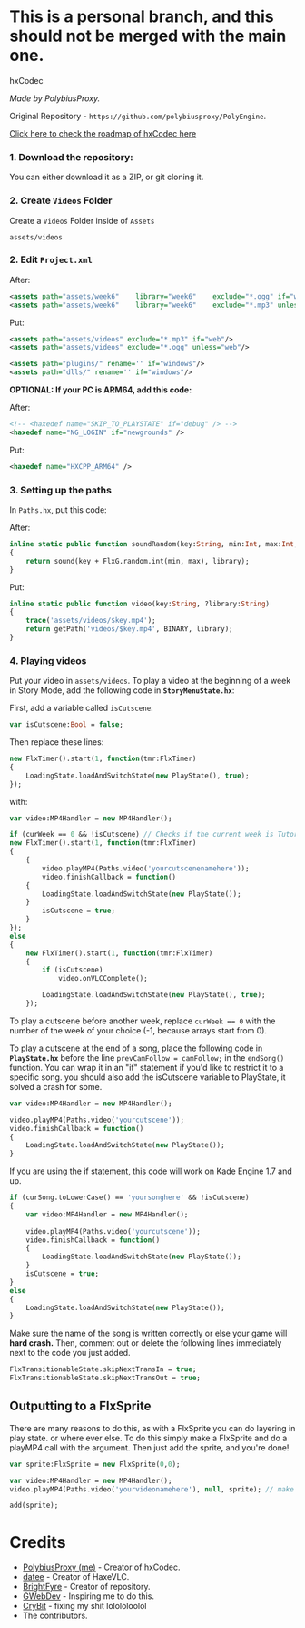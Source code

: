 <h1>This is a personal branch, and this should not be merged with the main one.</h1>

hxCodec

*Made by PolybiusProxy.*

Original Repository - `https://github.com/polybiusproxy/PolyEngine`.

[Click here to check the roadmap of hxCodec here](https://github.com/brightfyregit/Friday-Night-Funkin-Mp4-Video-Support/projects/1)
  
### 1. Download the repository:
You can either download it as a ZIP,
or git cloning it.

### 2. Create `Videos` Folder

Create a `Videos` Folder inside of `Assets`

```
assets/videos
```

### 2. Edit `Project.xml`

After:

```xml
<assets path="assets/week6"    library="week6"    exclude="*.ogg" if="web"/>
<assets path="assets/week6"    library="week6"    exclude="*.mp3" unless="web"/>
```

Put:

```xml
<assets path="assets/videos" exclude="*.mp3" if="web"/>
<assets path="assets/videos" exclude="*.ogg" unless="web"/>

<assets path="plugins/" rename='' if="windows"/>
<assets path="dlls/" rename='' if="windows"/>
```

**OPTIONAL: If your PC is ARM64, add this code:**

After:

```xml
<!-- <haxedef name="SKIP_TO_PLAYSTATE" if="debug" /> -->
<haxedef name="NG_LOGIN" if="newgrounds" />
```

Put:

```xml
<haxedef name="HXCPP_ARM64" />
```


### 3. Setting up the paths

In `Paths.hx`, put this code:

After:
```haxe	
inline static public function soundRandom(key:String, min:Int, max:Int, ?library:String)
{
	return sound(key + FlxG.random.int(min, max), library);
}
```

Put:
```haxe
inline static public function video(key:String, ?library:String)
{
	trace('assets/videos/$key.mp4');
	return getPath('videos/$key.mp4', BINARY, library);
}
```

### 4. Playing videos

Put your video in `assets/videos`.
To play a video at the beginning of a week in Story Mode, add the following code in **`StoryMenuState.hx`**:

First, add a variable called `isCutscene`:

```haxe
var isCutscene:Bool = false;
```

Then replace these lines:

```haxe 
new FlxTimer().start(1, function(tmr:FlxTimer)
{
	LoadingState.loadAndSwitchState(new PlayState(), true);
});
```

with:

```haxe
var video:MP4Handler = new MP4Handler();

if (curWeek == 0 && !isCutscene) // Checks if the current week is Tutorial.
new FlxTimer().start(1, function(tmr:FlxTimer)
{
	{
		video.playMP4(Paths.video('yourcutscenenamehere'));
		video.finishCallback = function()
	{
		LoadingState.loadAndSwitchState(new PlayState());
	}
   	 	isCutscene = true;
	}
});
else
{
    new FlxTimer().start(1, function(tmr:FlxTimer)
    {
        if (isCutscene)
            video.onVLCComplete();

        LoadingState.loadAndSwitchState(new PlayState(), true);
    });
```

To play a cutscene before another week, replace `curWeek == 0` with the number of the week of your choice (-1, because arrays start from 0).

To play a cutscene at the end of a song, place the following code in **`PlayState.hx`** before the line `prevCamFollow = camFollow;` in the `endSong()` function. You can wrap it in an "if" statement if you'd like to restrict it to a specific song.
you should also add the isCutscene variable to PlayState, it solved a crash for some.

```haxe
var video:MP4Handler = new MP4Handler();

video.playMP4(Paths.video('yourcutscene'));
video.finishCallback = function()
{
	LoadingState.loadAndSwitchState(new PlayState());
}
```
If you are using the if statement, this code will work on Kade Engine 1.7 and up.
```haxe
if (curSong.toLowerCase() == 'yoursonghere' && !isCutscene)
{	
	var video:MP4Handler = new MP4Handler();
	
	video.playMP4(Paths.video('yourcutscene'));
	video.finishCallback = function()
	{
		LoadingState.loadAndSwitchState(new PlayState());
	}
	isCutscene = true;
}
else
{
	LoadingState.loadAndSwitchState(new PlayState());
}

```
<!-- You may have noticed a "clean()" function under the LoadingState state switch call, where the other LoadingState is and my solution to that is to not add it as it makes things unstable and crash other bugs, so dont add it. -->

Make sure the name of the song is written correctly or else your game will **hard crash.**
Then, comment out or delete the following lines immediately next to the code you just added.

```haxe
FlxTransitionableState.skipNextTransIn = true;
FlxTransitionableState.skipNextTransOut = true;
```

## Outputting to a FlxSprite

There are many reasons to do this, as with a FlxSprite you can do layering in play state. or where ever else.
To do this simply make a FlxSprite and do a playMP4 call with the argument. Then just add the sprite, and you're done!

```haxe
var sprite:FlxSprite = new FlxSprite(0,0);

var video:MP4Handler = new MP4Handler();
video.playMP4(Paths.video('yourvideonamehere'), null, sprite); // make the transition null so it doesn't take you out of this state

add(sprite);
```

# Credits

- [PolybiusProxy (me)](https://github.com/polybiusproxy) - Creator of hxCodec.
- [datee]() - Creator of HaxeVLC.
- [BrightFyre](https://github.com/brightfyregit) - Creator of repository.
- [GWebDev](https://github.com/GrowtopiaFli) - Inspiring me to do this.
- [CryBit](https://github.com/CryBitDev) - fixing my shit lolololoolol
- The contributors.
